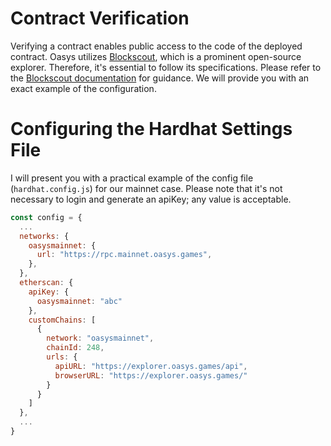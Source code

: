 # Contract Verification
Verifying a contract enables public access to the code of the deployed contract. Oasys utilizes [Blockscout](https://github.com/blockscout/blockscout), which is a prominent open-source explorer. Therefore, it's essential to follow its specifications. Please refer to the [Blockscout documentation](https://docs.blockscout.com/for-users/verifying-a-smart-contract) for guidance. We will provide you with an exact example of the configuration.

# Configuring the Hardhat Settings File
I will present you with a practical example of the config file (`hardhat.config.js`) for our mainnet case. Please note that it's not necessary to login and generate an apiKey; any value is acceptable.

```javascript
const config = {
  ...
  networks: {
    oasysmainnet: {
      url: "https://rpc.mainnet.oasys.games",
    },
  },
  etherscan: {
    apiKey: {
      oasysmainnet: "abc"
    },
    customChains: [
      {
        network: "oasysmainnet",
        chainId: 248,
        urls: {
          apiURL: "https://explorer.oasys.games/api",
          browserURL: "https://explorer.oasys.games/"
        }
      }
    ]
  },
  ...
}
```
